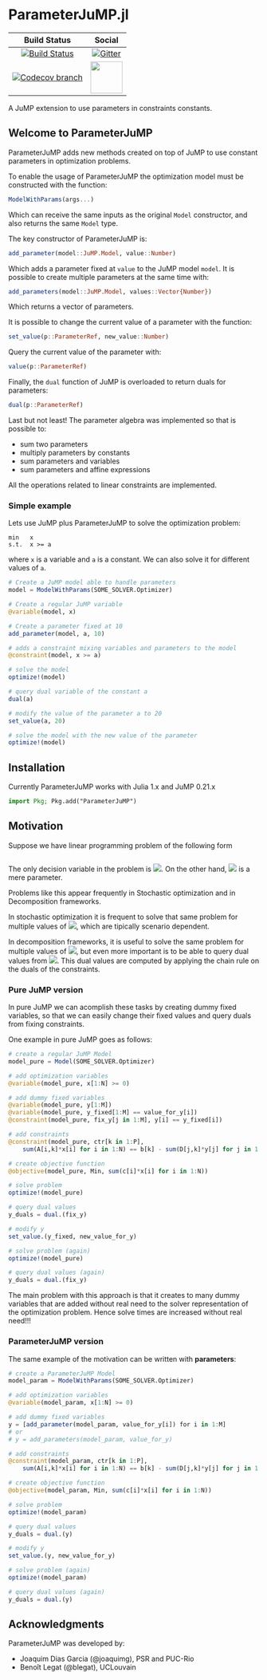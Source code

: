 # ParameterJuMP.jl

| **Build Status** | **Social** |
|:----------------:|:----------:|
| [![Build Status][build-img]][build-url] | [![Gitter][gitter-img]][gitter-url] |
| [![Codecov branch][codecov-img]][codecov-url] | [<img src="https://upload.wikimedia.org/wikipedia/commons/thumb/a/af/Discourse_logo.png/799px-Discourse_logo.png" width="64">][discourse-url] |

A JuMP extension to use parameters in constraints constants.

[build-img]: https://github.com/JuliaStochOpt/ParameterJuMP.jl/workflows/CI/badge.svg?branch=master
[build-url]: https://github.com/JuliaStochOpt/ParameterJuMP.jl/actions?query=workflow%3ACI
[codecov-img]: https://codecov.io/gh/JuliaStochOpt/ParameterJuMP.jl/branch/master/graph/badge.svg
[codecov-url]: https://codecov.io/gh/JuliaStochOpt/ParameterJuMP.jl

[gitter-url]: https://gitter.im/JuliaOpt/StochasticDualDynamicProgramming.jl?utm_source=share-link&utm_medium=link&utm_campaign=share-link
[gitter-img]: https://badges.gitter.im/JuliaOpt/StochasticDualDynamicProgramming.jl.svg
[discourse-url]: https://discourse.julialang.org/c/domain/opt

## Welcome to ParameterJuMP

ParameterJuMP adds new methods created on top of JuMP to use constant
parameters in optimization problems.

To enable the usage of ParameterJuMP the optimization model must
be constructed with the function:

```julia
ModelWithParams(args...)
```

Which can receive the same inputs as the original `Model` constructor,
and also returns the same `Model` type.

The key constructor of ParameterJuMP is:

```julia
add_parameter(model::JuMP.Model, value::Number)
```

Which adds a parameter fixed at `value` to the JuMP model `model`.
It is possible to create multiple parameters at the same time with:

```julia
add_parameters(model::JuMP.Model, values::Vector{Number})
```

Which returns a vector of parameters.

It is possible to change the current value of a parameter with the
function:

```julia
set_value(p::ParameterRef, new_value::Number)
```
Query the current value of the parameter with:
```julia
value(p::ParameterRef)
```

Finally, the `dual` function of JuMP is overloaded to return duals
for parameters:

```julia
dual(p::ParameterRef)
```

Last but not least!
The parameter algebra was implemented so that is possible to:

- sum two parameters
- multiply parameters by constants
- sum parameters and variables
- sum parameters and affine expressions

All the operations related to linear constraints are implemented.

### Simple example

Lets use JuMP plus ParameterJuMP to solve the optimization problem:

```
min   x
s.t.  x >= a
```

where `x` is a variable and `a` is a constant.
We can also solve it for different values of `a`.

```julia
# Create a JuMP model able to handle parameters
model = ModelWithParams(SOME_SOLVER.Optimizer)

# Create a regular JuMP variable
@variable(model, x)

# Create a parameter fixed at 10
add_parameter(model, a, 10)

# adds a constraint mixing variables and parameters to the model
@constraint(model, x >= a)

# solve the model
optimize!(model)

# query dual variable of the constant a
dual(a)

# modify the value of the parameter a to 20
set_value(a, 20)

# solve the model with the new value of the parameter
optimize!(model)
```

## Installation

Currently ParameterJuMP works with Julia 1.x and JuMP 0.21.x

```julia
import Pkg; Pkg.add("ParameterJuMP")
```

## Motivation

Suppose we have linear programming problem of the following form

<p align="center">
<img src="https://latex.codecogs.com/gif.latex?\begin{array}{ll}&space;\mbox{minimize}&space;&&space;c^\top&space;x\\&space;\mbox{subject&space;to}&space;&&space;Ax&space;&space;=&space;b&space;-&space;D&space;y&space;\\&space;&&space;x&space;\geq&space;0,&space;\end{array}" title=""/>
</p>

The only decision variable in the problem is <img src="http://latex.codecogs.com/gif.latex?x" border="0"/>.
On the other hand, <img src="http://latex.codecogs.com/gif.latex?y" border="0"/> is a mere parameter.

Problems like this appear frequently in Stochastic optimization and in Decomposition frameworks.

In stochastic optimization it is frequent to solve that same problem for
multiple values of <img src="http://latex.codecogs.com/gif.latex?y" border="0"/>, which are tipically scenario dependent.

In decomposition frameworks, it is useful to solve the same problem
for multiple values of <img src="http://latex.codecogs.com/gif.latex?y" border="0"/>, but even more important is to be able
to query dual values from <img src="http://latex.codecogs.com/gif.latex?y" border="0"/>. This dual values are computed by applying
the chain rule on the duals of the constraints.


### Pure JuMP version

In pure JuMP we can acomplish these tasks by creating dummy fixed variables,
so that we can easily change their fixed values and query duals from fixing
constraints.

One example in pure JuMP goes as follows:

```julia
# create a regular JuMP Model
model_pure = Model(SOME_SOLVER.Optimizer)

# add optimization variables
@variable(model_pure, x[1:N] >= 0)

# add dummy fixed variables
@variable(model_pure, y[1:M])
@variable(model_pure, y_fixed[1:M] == value_for_y[i])
@constraint(model_pure, fix_y[j in 1:M], y[i] == y_fixed[i])

# add constraints
@constraint(model_pure, ctr[k in 1:P],
    sum(A[i,k]*x[i] for i in 1:N) == b[k] - sum(D[j,k]*y[j] for j in 1:M))

# create objective function
@objective(model_pure, Min, sum(c[i]*x[i] for i in 1:N))

# solve problem
optimize!(model_pure)

# query dual values
y_duals = dual.(fix_y)

# modify y
set_value.(y_fixed, new_value_for_y)

# solve problem (again)
optimize!(model_pure)

# query dual values (again)
y_duals = dual.(fix_y)
```

The main problem with this approach is that it creates to many dummy
variables that are added without real need to the solver representation
of the optimization problem. Hence solve times are increased without
real need!!!

### ParameterJuMP version

The same example of the motivation can be written with **parameters**:

```julia
# create a ParameterJuMP Model
model_param = ModelWithParams(SOME_SOLVER.Optimizer)

# add optimization variables
@variable(model_param, x[1:N] >= 0)

# add dummy fixed variables
y = [add_parameter(model_param, value_for_y[i]) for i in 1:M]
# or
# y = add_parameters(model_param, value_for_y)

# add constraints
@constraint(model_param, ctr[k in 1:P],
    sum(A[i,k]*x[i] for i in 1:N) == b[k] - sum(D[j,k]*y[j] for j in 1:M))

# create objective function
@objective(model_param, Min, sum(c[i]*x[i] for i in 1:N))

# solve problem
optimize!(model_param)

# query dual values
y_duals = dual.(y)

# modify y
set_value.(y, new_value_for_y)

# solve problem (again)
optimize!(model_param)

# query dual values (again)
y_duals = dual.(y)
```

## Acknowledgments

ParameterJuMP was developed by:
 - Joaquim Dias Garcia (@joaquimg), PSR and PUC-Rio
 - Benoît Legat (@blegat),  UCLouvain

